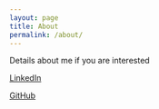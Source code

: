```yaml
---
layout: page
title: About
permalink: /about/
---
```


Details about me if you are interested

[LinkedIn](https://www.linkedin.com/in/ramananbalakrishnan)

[GitHub](https://github.com/ramananbalakrishnan)
